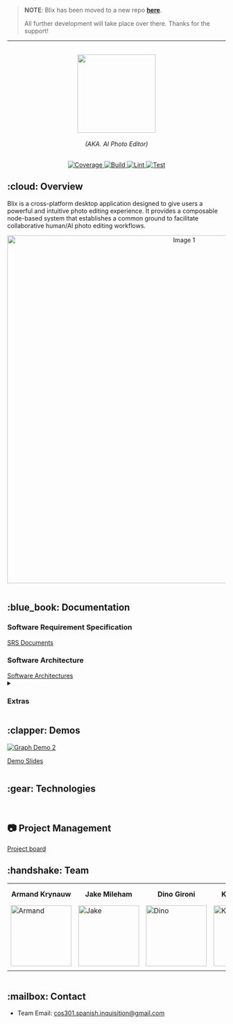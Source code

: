 
> **NOTE**: Blix has been moved to a new repo **[here](https://github.com/BlixEditor/blix)**.
> 
> All further development will take place over there. Thanks for the support!



---



<p align="center">
<br />
<img alt="" src="https://raw.githubusercontent.com/COS301-SE-2023/AI-Photo-Editor/master/docs/pics/blix.svg" width="180px">
<br />
<br />
<i>(AKA. AI Photo Editor)</i>
<br />
<br />
</p>

<p align="center">
<a href="https://codecov.io/gh/COS301-SE-2023/AI-Photo-Editor">
    <img alt="Coverage" src="https://codecov.io/gh/COS301-SE-2023/AI-Photo-Editor/branch/master/graph/badge.svg?token=7T6WCYXEIO">
</a>
<a href="https://github.com/COS301-SE-2023/AI-Photo-Editor/actions/workflows/build.yml">
    <img alt="Build" src="https://github.com/COS301-SE-2023/AI-Photo-Editor/actions/workflows/build.yml/badge.svg">
</a>
<a href="https://github.com/COS301-SE-2023/AI-Photo-Editor/actions/workflows/lint.yml">
    <img alt="Lint" src="https://github.com/COS301-SE-2023/AI-Photo-Editor/actions/workflows/lint.yml/badge.svg">
</a>
<a href="https://github.com/COS301-SE-2023/AI-Photo-Editor/actions/workflows/coverage.yml">
    <img alt="Test" src="https://github.com/COS301-SE-2023/AI-Photo-Editor/actions/workflows/coverage.yml/badge.svg">
</a>
</p>

<!--------------------------------------- OVERVIEW -------------------------------------->
<h2 id="overview"> :cloud: Overview</h2>
<p>
  Blix is a cross-platform desktop application designed to give users a
  powerful and intuitive photo editing experience. It provides a composable
  node-based system that establishes a common ground to facilitate collaborative
  human/AI photo editing workflows.
<p>

<p align="center">
	<img alt="Image 1" src="https://raw.githubusercontent.com/COS301-SE-2023/AI-Photo-Editor/master/docs/pics/demo-image-1.png" height="auto" width="800">
</p>

<img alt="" src="https://raw.githubusercontent.com/andreasbm/readme/master/assets/lines/aqua.png">

<!------------------------------------ DOCUMENTATION ------------------------------------>
<h2 id="documentation"> :blue_book: Documentation</h2>

<h3>Software Requirement Specification</h3>
<a href="https://drive.google.com/drive/folders/1GZKHobQARi-2YzsywifolR_pFYL3Cvqb?usp=sharing">SRS Documents</a>

<h3>Software Architecture</h3>
<a href="https://drive.google.com/drive/folders/1SNnfC44DCIFK5kD5LkyoEbxfRvr8g_CS?usp=sharing">Software Architectures</a>

<br>

<details>
  <summary><h3>Extras</h3></summary>
  <ul style="list-style: none">
    <li><a href="https://drive.google.com/file/d/1KSBoSISRutLugk6KTDuSiBa4gBeDqJEq/view?usp=sharing">Coding Standards</a></li>
    <li><a href="https://drive.google.com/file/d/1AKw07sTbT_UwYb3aZ7x7g0MXIf5WFRmq/view?usp=share_link">Testing Policy</a></li>
    <li><a href="https://drive.google.com/file/d/11AeERkEWYtxJHes-1va_YyJVb93pd7MM/view?usp=drive_link">Deployment Diagram</a></li>
    <li><a href="https://drive.google.com/file/d/1Rmy0YbLDfM-8XI6rwFb3PWAoF2UFYfOH/view?usp=drive_link">Installation Manual v1</a></li>
    <li><a href="https://drive.google.com/drive/folders/11OvcPKfqupLnhAcZk92K7WXyILO0X1Sj?usp=share_link">User Manuals</a></li>
  </ul>
</details>

<img alt="" src="https://raw.githubusercontent.com/andreasbm/readme/master/assets/lines/aqua.png">

<!---------------------------------------- DEMOS ---------------------------------------->
<h2 id="demos"> :clapper: Demos</h2>

[![Graph Demo 2](https://img.youtube.com/vi/7y2TohRtZDU/0.jpg)](https://youtu.be/7y2TohRtZDU)

<a href="https://drive.google.com/drive/folders/1hW7HfkvV94R4TRMGSAv_glOtFP1Ww9B9?usp=sharing">Demo Slides</a>

<img alt="" src="https://raw.githubusercontent.com/andreasbm/readme/master/assets/lines/aqua.png">

<!------------------------------------- TECHNOLOGIES ------------------------------------>
<h2 id="technologies"> :gear: Technologies</h2>

<div>
<img alt="" src="https://img.shields.io/badge/Electron-2B2E3A?style=for-the-badge&logo=electron&logoColor=9FEAF9">
<img alt="" src="https://img.shields.io/badge/Svelte-4A4A55?style=for-the-badge&logo=svelte&logoColor=FF3E00">
<img alt="" src="https://img.shields.io/badge/Tailwind_CSS-38B2AC?style=for-the-badge&logo=tailwind-css&logoColor=white">
</div>

<img alt="" src="https://raw.githubusercontent.com/andreasbm/readme/master/assets/lines/aqua.png">




<!------------------------------------- Project Management ------------------------------------>

<h2 id="project management"> 📷 Project Management</h2>
<a href="https://github.com/orgs/COS301-SE-2023/projects/15">Project board</a>

<!----------------------------------------- TEAM ---------------------------------------->
<h2 id="team"> :handshake: Team</h2>

<table>
	<tr>
		<th style="text-align:center">Armand Krynauw</th>
		<th style="text-align:center">Jake Mileham</th>
		<th style="text-align:center">Dino Gironi</th>
		<th style="text-align:center">Karel Olwage</th>
		<th style="text-align:center">Francois Combrinck </th>
	</tr>
	<tr>
		<td>
			<img src="https://raw.githubusercontent.com/COS301-SE-2023/AI-Photo-Editor/master/docs/pics/armand.png" width="140" height="auto" alt="Armand">
		</td>
		<td>
			<img src="https://raw.githubusercontent.com/COS301-SE-2023/AI-Photo-Editor/master/docs/pics/jake.png" width="140" height="auto" alt="Jake">
		</td>
		<td>
			<img src="https://raw.githubusercontent.com/COS301-SE-2023/AI-Photo-Editor/master/docs/pics/dino.png" width="140" height="auto" alt="Dino">
		</td>
		<td>
			<img src="https://raw.githubusercontent.com/COS301-SE-2023/AI-Photo-Editor/master/docs/pics/karel.png" width="140" height="auto" alt="Karel">
		</td>
		<td>
			<img src="https://raw.githubusercontent.com/COS301-SE-2023/AI-Photo-Editor/master/docs/pics/francois.png" width="140" height="auto" alt="Francois">
		</td>
	</tr>
		<td align="center">
			<a href="https://github.com/ArmandKrynauw">
				<img alt="" src="https://img.shields.io/badge/GitHub-100000?style=for-the-badge&logo=github&logoColor=white">
			</a>
      <br>
			<a href="https://www.linkedin.com/in/armandkrynauw/">
				<img alt="" src="https://img.shields.io/badge/LinkedIn-0077B5?style=for-the-badge&logo=linkedin&logoColor=white">
			</a>
		</td>
		<td align="center">
			<a href="https://github.com/SharkmanZA">
				<img alt="" src="https://img.shields.io/badge/GitHub-100000?style=for-the-badge&logo=github&logoColor=white">
			</a>
      <br>
			<a href="https://www.linkedin.com/in/jake-mileham/">
				<img alt="" src="https://img.shields.io/badge/LinkedIn-0077B5?style=for-the-badge&logo=linkedin&logoColor=white">
			</a>
		</td>
		<td align="center">
			<a href="https://github.com/Rec1dite">
				<img alt="" src="https://img.shields.io/badge/GitHub-100000?style=for-the-badge&logo=github&logoColor=white">
			</a>
      <br>
			<a href="https://www.linkedin.com/in/dino-g/">
				<img alt="" src="https://img.shields.io/badge/LinkedIn-0077B5?style=for-the-badge&logo=linkedin&logoColor=white">
			</a>
		</td>
		<td align="center">
			<a href="https://github.com/Klairgo">
				<img alt="" src="https://img.shields.io/badge/GitHub-100000?style=for-the-badge&logo=github&logoColor=white">
			</a>
      <br>
			<a href="https://www.linkedin.com/in/karel-olwage-92804b214/">
				<img alt="" src="https://img.shields.io/badge/LinkedIn-0077B5?style=for-the-badge&logo=linkedin&logoColor=white">
			</a>
		</td>
		<td align="center">
			<a href="https://github.com/CenturionLC">
				<img alt="" src="https://img.shields.io/badge/GitHub-100000?style=for-the-badge&logo=github&logoColor=white">
			</a>
      <br>
			<a href="https://www.linkedin.com/in/francois-combrinck-324762272/">
				<img alt="" src="https://img.shields.io/badge/LinkedIn-0077B5?style=for-the-badge&logo=linkedin&logoColor=white">
			</a>
		</td>
	</tr>
</table>

<img alt="" src="https://raw.githubusercontent.com/andreasbm/readme/master/assets/lines/aqua.png">

<!--------------------------------------- CONTACT --------------------------------------->
<h2 id="contact"> :mailbox: Contact</h2>

* Team Email: cos301.spanish.inquisition@gmail.com

<img alt="" src="https://raw.githubusercontent.com/andreasbm/readme/master/assets/lines/aqua.png">
